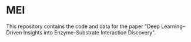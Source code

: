 # MEI
This repository contains the code and data for the paper "Deep Learning-Driven Insights into Enzyme-Substrate Interaction Discovery".
